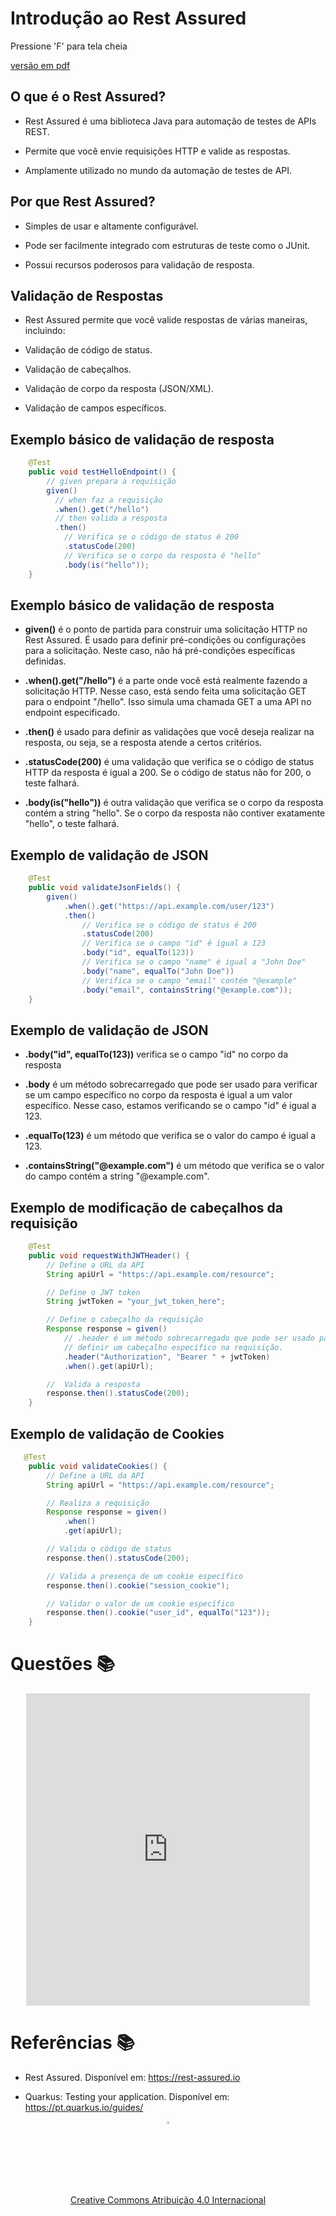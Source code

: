 <!-- .slide:  data-background-opacity="0.1" data-background-image="https://w7.pngwing.com/pngs/689/909/png-transparent-learning-plan-adaptive-learning-test-business-red-target-business-information-chart-miscellaneous-business-woman-service.png"
data-transition="convex"  -->
# Introdução ao Rest Assured
<!-- .element: style="margin-bottom:100px; font-size: 50px; color:white; font-family: Marker Felt;" -->

Pressione 'F' para tela cheia
<!-- .element: style="font-size: small; color:white;" -->

[versão em pdf](?print-pdf)
<!-- .element: style="font-size: small;" -->


<!-- .slide: data-background="#185449" data-transition="convex"  -->
## O que é o Rest Assured?
<!-- .element: style="margin-bottom:50px; font-size: 40px; font-family: Marker Felt; color:#F5F5F5" -->

* Rest Assured é uma biblioteca Java para automação de testes de APIs REST.
<!-- .element: style="margin-bottom:50px; font-size: 23px; font-family: arial; color:#F5F5F5" -->

* Permite que você envie requisições HTTP e valide as respostas.
<!-- .element: style="margin-bottom:50px; font-size: 23px; font-family: arial; color:#F5F5F5" -->

*  Amplamente utilizado no mundo da automação de testes de API.
<!-- .element: style="margin-bottom:50px; font-size: 23px; font-family: arial; color:#F5F5F5" -->


<!-- .slide: data-background="#185449" data-transition="convex"  -->
## Por que Rest Assured?
<!-- .element: style="margin-bottom:50px; font-size: 40px; font-family: Marker Felt; color:#F5F5F5" -->

* Simples de usar e altamente configurável.
<!-- .element: style="margin-bottom:50px; font-size: 23px; font-family: arial; color:#F5F5F5" -->

* Pode ser facilmente integrado com estruturas de teste como o JUnit.
<!-- .element: style="margin-bottom:50px; font-size: 23px; font-family: arial; color:#F5F5F5" -->

* Possui recursos poderosos para validação de resposta.
<!-- .element: style="margin-bottom:50px; font-size: 23px; font-family: arial; color:#F5F5F5" -->


<!-- .slide: data-background="#185449" data-transition="convex"  -->
## Validação de Respostas
<!-- .element: style="margin-bottom:50px; font-size: 40px; font-family: Marker Felt; color:#F5F5F5" -->

* Rest Assured permite que você valide respostas de várias maneiras, incluindo:
<!-- .element: style="margin-bottom:50px; font-size: 23px; font-family: arial; color:#F5F5F5" -->

  * Validação de código de status.
  <!-- .element: style="margin-bottom:50px; font-size: 23px; font-family: arial; color:#F5F5F5" -->

  * Validação de cabeçalhos.
  <!-- .element: style="margin-bottom:50px; font-size: 23px; font-family: arial; color:#F5F5F5" -->

  * Validação de corpo da resposta (JSON/XML).
  <!-- .element: style="margin-bottom:50px; font-size: 23px; font-family: arial; color:#F5F5F5" -->

  * Validação de campos específicos.
  <!-- .element: style="margin-bottom:50px; font-size: 23px; font-family: arial; color:#F5F5F5" -->


<!-- .slide: data-background="#185449" data-transition="convex"  -->
## Exemplo básico de validação de resposta
<!-- .element: style="margin-bottom:50px; font-size: 40px; font-family: Marker Felt; color:#F5F5F5" -->

```java
    @Test
    public void testHelloEndpoint() {
        // given prepara a requisição
        given()
          // when faz a requisição
          .when().get("/hello")
          // then valida a resposta
          .then()
            // Verifica se o código de status é 200
            .statusCode(200)
            // Verifica se o corpo da resposta é "hello"
            .body(is("hello"));
    }
```
<!-- .element: style="background-color: white; margin-bottom:50px; font-size: 20px; font-family: arial; color:black"  -->


<!-- .slide: data-background="#185449" data-transition="convex"  -->
## Exemplo básico de validação de resposta
<!-- .element: style="margin-bottom:30px; font-size: 40px; font-family: Marker Felt; color:#F5F5F5" -->

* **given()** é o ponto de partida para construir uma solicitação HTTP no Rest
Assured. É usado para definir pré-condições ou configurações para a solicitação.
Neste caso, não há pré-condições específicas definidas.
<!-- .element: style="margin-bottom:50px; font-size: 20px; font-family: arial; color:#F5F5F5" -->

* **.when().get("/hello")** é a parte onde você está realmente fazendo a
solicitação HTTP. Nesse caso, está sendo feita uma solicitação GET para
o endpoint "/hello". Isso simula uma chamada GET a uma API no endpoint
especificado.
<!-- .element: style="margin-bottom:50px; font-size: 20px; font-family: arial; color:#F5F5F5" -->

* **.then()** é usado para definir as validações que você deseja realizar na
resposta, ou seja, se a resposta atende a certos critérios.
<!-- .element: style="margin-bottom:50px; font-size: 20px; font-family: arial; color:#F5F5F5" -->

* **.statusCode(200)** é uma validação que verifica se o código de status HTTP
da resposta é igual a 200. Se o código de status não for 200, o teste falhará.
<!-- .element: style="margin-bottom:50px; font-size: 20px; font-family: arial; color:#F5F5F5" -->

* **.body(is("hello"))** é outra validação que verifica se o corpo da resposta
contém a string "hello". Se o corpo da resposta não contiver exatamente "hello",
o teste falhará.
<!-- .element: style="margin-bottom:50px; font-size: 20px; font-family: arial; color:#F5F5F5" -->


<!-- .slide: data-background="#185449" data-transition="convex"  -->
## Exemplo de validação de JSON
<!-- .element: style="margin-bottom:50px; font-size: 40px; font-family: Marker Felt; color:#F5F5F5" -->

```java
    @Test
    public void validateJsonFields() {
        given()
            .when().get("https://api.example.com/user/123")
            .then()
                // Verifica se o código de status é 200
                .statusCode(200)
                // Verifica se o campo "id" é igual a 123
                .body("id", equalTo(123))
                // Verifica se o campo "name" é igual a "John Doe"
                .body("name", equalTo("John Doe"))
                // Verifica se o campo "email" contém "@example"
                .body("email", containsString("@example.com"));
    }
```
<!-- .element: style="background-color: white; margin-bottom:50px; font-size: 20px; font-family: arial; color:black"  -->


<!-- .slide: data-background="#185449" data-transition="convex"  -->
## Exemplo de validação de JSON
<!-- .element: style="margin-bottom:30px; font-size: 40px; font-family: Marker Felt; color:#F5F5F5" -->

* **.body("id", equalTo(123))** verifica se o campo "id" no corpo da resposta
<!-- .element: style="margin-bottom:50px; font-size: 20px; font-family: arial; color:#F5F5F5" -->

  * **.body** é um método sobrecarregado que pode ser usado para verificar se um
  campo específico no corpo da resposta é igual a um valor específico. Nesse caso,
  estamos verificando se o campo "id" é igual a 123.
  <!-- .element: style="margin-bottom:50px; font-size: 20px; font-family: arial; color:#F5F5F5" -->

  * **.equalTo(123)** é um método que verifica se o valor do campo é igual a 123.
  <!-- .element: style="margin-bottom:50px; font-size: 20px; font-family: arial; color:#F5F5F5" -->

  * **.containsString("@example.com")** é um método que verifica se o valor do
  campo contém a string "@example.com".
  <!-- .element: style="margin-bottom:50px; font-size: 20px; font-family: arial; color:#F5F5F5" -->


<!-- .slide: data-background="#185449" data-transition="convex"  -->
## Exemplo de modificação de cabeçalhos da requisição
<!-- .element: style="margin-bottom:50px; font-size: 40px; font-family: Marker Felt; color:#F5F5F5" -->

```java
    @Test
    public void requestWithJWTHeader() {
        // Define a URL da API
        String apiUrl = "https://api.example.com/resource";

        // Define o JWT token
        String jwtToken = "your_jwt_token_here";

        // Define o cabeçalho da requisição
        Response response = given()
            // .header é um método sobrecarregado que pode ser usado para
            // definir um cabeçalho específico na requisição.
            .header("Authorization", "Bearer " + jwtToken)
            .when().get(apiUrl);

        //  Valida a resposta
        response.then().statusCode(200);
    }
```
<!-- .element: style="background-color: white; margin-bottom:50px; font-size: 18px; font-family: arial; color:black"  -->


<!-- .slide: data-background="#185449" data-transition="convex"  -->
## Exemplo de validação de Cookies
<!-- .element: style="margin-bottom:50px; font-size: 40px; font-family: Marker Felt; color:#F5F5F5" -->

```java
   @Test
    public void validateCookies() {
        // Define a URL da API
        String apiUrl = "https://api.example.com/resource";

        // Realiza a requisição
        Response response = given()
            .when()
            .get(apiUrl);

        // Valida o código de status
        response.then().statusCode(200);

        // Valida a presença de um cookie específico
        response.then().cookie("session_cookie");

        // Validar o valor de um cookie específico
        response.then().cookie("user_id", equalTo("123"));
    }
```
<!-- .element: style="background-color: white; margin-bottom:50px; font-size: 18px; font-family: arial; color:black"  -->


<!-- .slide: data-background="#C9E66A" data-transition="zoom"  -->
# Questões 📚
<!-- .element: style="margin-bottom:50px; font-size: 40px; font-family: Marker Felt;" -->

<center>
<iframe src="https://vvs.rpmhub.dev/componente/slides/questions.html" title="Rest Assured" width="90%" height="500" style="border:none;"></iframe>
</center>


<!-- .slide: data-background="#185449" data-transition="convex"  -->
# Referências 📚
<!-- .element: style="margin-bottom:50px; font-size: 40px; font-family: Marker Felt; color:#F5F5F5" -->

* Rest Assured. Disponível em: https://rest-assured.io
<!-- .element: style="margin-bottom:50px; font-size: 23px; font-family: arial; color:#F5F5F5" -->

* Quarkus: Testing your application. Disponível em: https://pt.quarkus.io/guides/
<!-- .element: style="margin-bottom:50px; font-size: 23px; font-family: arial; color:#F5F5F5" -->

<center>
<a href="https://rpmhub.dev" target="blanck"><img src="../../imgs/logo.png" alt="Rodrigo Prestes Machado" width="3%" height="3%" border=0 style="border:0; text-decoration:none; outline:none"></a><br/>
<a rel="license" href="http://creativecommons.org/licenses/by/4.0/">Creative Commons Atribuição 4.0 Internacional</a>
</center>
  <!-- .element: style="margin-top:150px; font-size: 15px; font-family: Bradley Hand" -->